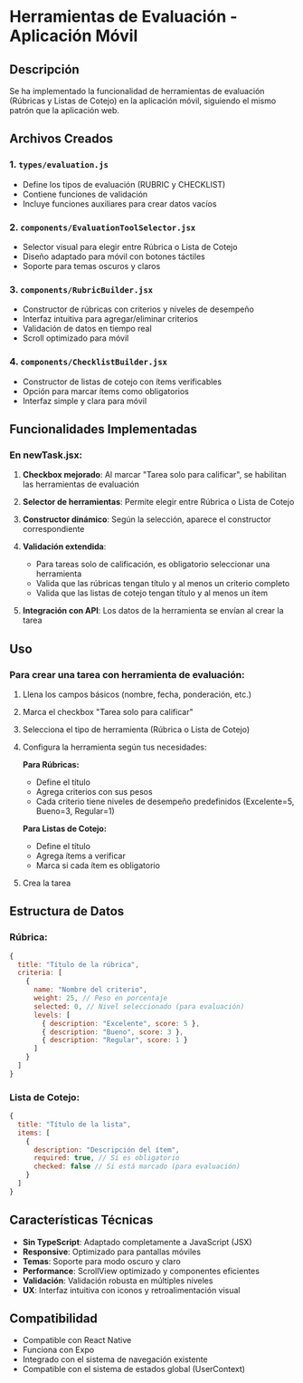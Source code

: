# Herramientas de Evaluación - Aplicación Móvil

## Descripción

Se ha implementado la funcionalidad de herramientas de evaluación (Rúbricas y Listas de Cotejo) en la aplicación móvil, siguiendo el mismo patrón que la aplicación web.

## Archivos Creados

### 1. `types/evaluation.js`

- Define los tipos de evaluación (RUBRIC y CHECKLIST)
- Contiene funciones de validación
- Incluye funciones auxiliares para crear datos vacíos

### 2. `components/EvaluationToolSelector.jsx`

- Selector visual para elegir entre Rúbrica o Lista de Cotejo
- Diseño adaptado para móvil con botones táctiles
- Soporte para temas oscuros y claros

### 3. `components/RubricBuilder.jsx`

- Constructor de rúbricas con criterios y niveles de desempeño
- Interfaz intuitiva para agregar/eliminar criterios
- Validación de datos en tiempo real
- Scroll optimizado para móvil

### 4. `components/ChecklistBuilder.jsx`

- Constructor de listas de cotejo con ítems verificables
- Opción para marcar ítems como obligatorios
- Interfaz simple y clara para móvil

## Funcionalidades Implementadas

### En newTask.jsx:

1. **Checkbox mejorado**: Al marcar "Tarea solo para calificar", se habilitan las herramientas de evaluación

2. **Selector de herramientas**: Permite elegir entre Rúbrica o Lista de Cotejo

3. **Constructor dinámico**: Según la selección, aparece el constructor correspondiente

4. **Validación extendida**:

   - Para tareas solo de calificación, es obligatorio seleccionar una herramienta
   - Valida que las rúbricas tengan título y al menos un criterio completo
   - Valida que las listas de cotejo tengan título y al menos un ítem

5. **Integración con API**: Los datos de la herramienta se envían al crear la tarea

## Uso

### Para crear una tarea con herramienta de evaluación:

1. Llena los campos básicos (nombre, fecha, ponderación, etc.)
2. Marca el checkbox "Tarea solo para calificar"
3. Selecciona el tipo de herramienta (Rúbrica o Lista de Cotejo)
4. Configura la herramienta según tus necesidades:

   **Para Rúbricas:**

   - Define el título
   - Agrega criterios con sus pesos
   - Cada criterio tiene niveles de desempeño predefinidos (Excelente=5, Bueno=3, Regular=1)

   **Para Listas de Cotejo:**

   - Define el título
   - Agrega ítems a verificar
   - Marca si cada ítem es obligatorio

5. Crea la tarea

## Estructura de Datos

### Rúbrica:

```javascript
{
  title: "Título de la rúbrica",
  criteria: [
    {
      name: "Nombre del criterio",
      weight: 25, // Peso en porcentaje
      selected: 0, // Nivel seleccionado (para evaluación)
      levels: [
        { description: "Excelente", score: 5 },
        { description: "Bueno", score: 3 },
        { description: "Regular", score: 1 }
      ]
    }
  ]
}
```

### Lista de Cotejo:

```javascript
{
  title: "Título de la lista",
  items: [
    {
      description: "Descripción del ítem",
      required: true, // Si es obligatorio
      checked: false // Si está marcado (para evaluación)
    }
  ]
}
```

## Características Técnicas

- **Sin TypeScript**: Adaptado completamente a JavaScript (JSX)
- **Responsive**: Optimizado para pantallas móviles
- **Temas**: Soporte para modo oscuro y claro
- **Performance**: ScrollView optimizado y componentes eficientes
- **Validación**: Validación robusta en múltiples niveles
- **UX**: Interfaz intuitiva con iconos y retroalimentación visual

## Compatibilidad

- Compatible con React Native
- Funciona con Expo
- Integrado con el sistema de navegación existente
- Compatible con el sistema de estados global (UserContext)
